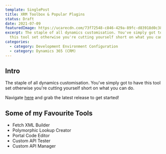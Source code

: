 ```yaml
---
template: SinglePost
title: XRM Toolbox & Popular Plugins
status: Draft
date: 2021-07-09
featuredImage: https://ucarecdn.com/73f72548-c846-429a-89fc-d83918d0c383/
excerpt: The staple of all dynamics customisation. You've simply got to have
  this tool set otherwise you're cutting yourself short on what you can do.
categories:
  - category: Development Environment Configuration
  - category: Dynamics 365 (CRM)
---
```

## Intro

The staple of all dynamics customisation. You've simply got to have this tool set otherwise you're cutting yourself short on what you can do. 

Navigate [here](https://www.xrmtoolbox.com/releases/) and grab the latest release to get started!



## Some of my Favourite Tools

* Fetch XML Builder
* Polymorphic Lookup Creator
* Portal Code Editor
* Custom API Tester
* Custom API Manager